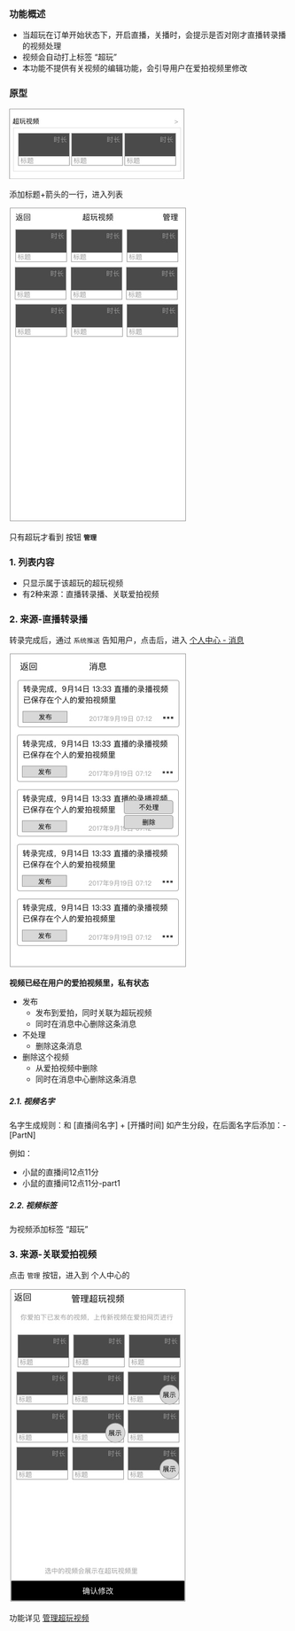 ### 功能概述
* 当超玩在订单开始状态下，开启直播，关播时，会提示是否对刚才直播转录播的视频处理
* 视频会自动打上标签 “超玩”
* 本功能不提供有关视频的编辑功能，会引导用户在爱拍视频里修改


### 原型
![](img/模块-超玩视频.jpg)

添加标题+箭头的一行，进入列表

![](img/模块-超玩视频-列表.jpg)

只有超玩才看到 按钮 **`管理`**

### 1. 列表内容
* 只显示属于该超玩的超玩视频
* 有2种来源：直播转录播、关联爱拍视频

### 2. 来源-直播转录播
转录完成后，通过 `系统推送` 告知用户，点击后，进入 [个人中心 - 消息](message.md)

![](img/个人中心-超玩-消息.jpg)

**视频已经在用户的爱拍视频里，私有状态**

* 发布
	* 发布到爱拍，同时关联为超玩视频
	* 同时在消息中心删除这条消息
* 不处理
	* 删除这条消息
* 删除这个视频
	* 从爱拍视频中删除
	* 同时在消息中心删除这条消息

##### 2.1. 视频名字
名字生成规则：和 [直播间名字] + [开播时间]
如产生分段，在后面名字后添加：-[PartN]

例如：

* 小鼠的直播间12点11分
* 小鼠的直播间12点11分-part1

##### 2.2. 视频标签
为视频添加标签 “超玩”

### 3. 来源-关联爱拍视频
点击 `管理` 按钮，进入到 个人中心的

![](img/个人中心-超玩-管理超玩视频.jpg)

功能详见 [管理超玩视频](idol-video-manage.md)